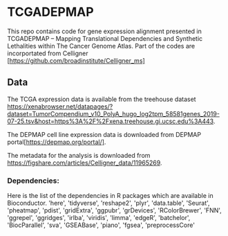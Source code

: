 # TCGADEPMAP
This repo contains code for gene expression alignment presented in TCGADEPMAP – Mapping Translational Dependencies and Synthetic Lethalities within The Cancer Genome Atlas. Part of the codes are incorportated from Celligner [https://github.com/broadinstitute/Celligner_ms]

## Data

The TCGA expression data is available from the treehouse dataset https://xenabrowser.net/datapages/?dataset=TumorCompendium_v10_PolyA_hugo_log2tpm_58581genes_2019-07-25.tsv&host=https%3A%2F%2Fxena.treehouse.gi.ucsc.edu%3A443.

The DEPMAP cell line expression data is downloaded from DEPMAP portal[https://depmap.org/portal/].

The metadata for the analysis is downloaded from https://figshare.com/articles/Celligner_data/11965269.

### Dependencies:

Here is the list of the dependencies in R packages which are available in Bioconductor.
'here', 'tidyverse', 'reshape2', 'plyr', 'data.table', 'Seurat', 'pheatmap', 'pdist', 'gridExtra', 'ggpubr', 'grDevices', 'RColorBrewer', 'FNN', 'ggrepel', 'ggridges', 'irlba', 'viridis', 'limma', 'edgeR', 'batchelor', 'BiocParallel', 'sva', 'GSEABase', 'piano', 'fgsea', 'preprocessCore'
